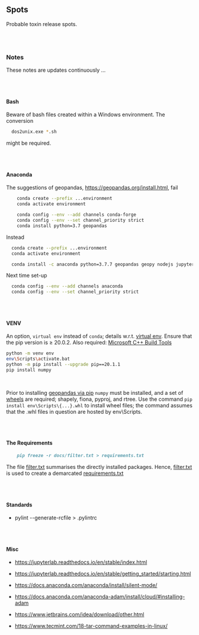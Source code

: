 ## Spots

Probable toxin release spots.

<br>
<br>

### Notes

These notes are updates continuously ...

<br>
<br>

#### Bash

Beware of bash files created within a Windows environment.  The conversion

```bash
  dos2unix.exe *.sh
```

might be required.

<br>
<br>

#### Anaconda

The suggestions of geopandas, https://geopandas.org/install.html, fail

```bash
    conda create --prefix ...environment
    conda activate environment

    conda config --env --add channels conda-forge
    conda config --env --set channel_priority strict
    conda install python=3.7 geopandas
```

Instead

```bash
  conda create --prefix ...environment
  conda activate environment

  conda install -c anaconda python=3.7.7 geopandas geopy nodejs jupyterlab pywin32 pytest coverage pytest-cov pylint pyyaml    
```

Next time set-up

```bash
  conda config --env --add channels anaconda
  conda config --env --set channel_priority strict
```

<br>
<br>

#### VENV

An option, ``virtual env`` instead of ``conda``; details w.r.t. [virtual env](https://packaging.python.org/guides/installing-using-pip-and-virtual-environments/).  Ensure that the pip version is ≥ 20.0.2.  Also required: [Microsoft C++ Build Tools](https://visualstudio.microsoft.com/visual-cpp-build-tools/)

```bash
python -m venv env
env\Scripts\activate.bat
python -m pip install --upgrade pip==20.1.1
pip install numpy
```

<br>

Prior to installing [geopandas via pip](https://geopandas.org/install.html#installing-with-pip) ``numpy`` must be installed, and a set of [wheels](https://www.lfd.uci.edu/~gohlke/pythonlibs/#pyproj) are required; shapely, fiona, pyproj, and rtree.  Use the command `pip install env\Scripts\{...}.whl` to install wheel files; the command assumes that the .whl files in question are hosted by env\Scripts\.

<br>
<br>



#### The Requirements

````markdown
    pip freeze -r docs/filter.txt > requirements.txt
````

The file [filter.txt](./docs/filter.txt) summarises the directly installed packages.  Hence, [filter.txt](./docs/filter.txt) is used to create a demarcated [requirements.txt](requirements.txt)

<br>
<br>

#### Standards

* pylint --generate-rcfile > .pylintrc

<br>
<br>

#### Misc

* https://jupyterlab.readthedocs.io/en/stable/index.html
* https://jupyterlab.readthedocs.io/en/stable/getting_started/starting.html

* https://docs.anaconda.com/anaconda/install/silent-mode/
* https://docs.anaconda.com/anaconda-adam/install/cloud/#installing-adam

* https://www.jetbrains.com/idea/download/other.html

* https://www.tecmint.com/18-tar-command-examples-in-linux/
